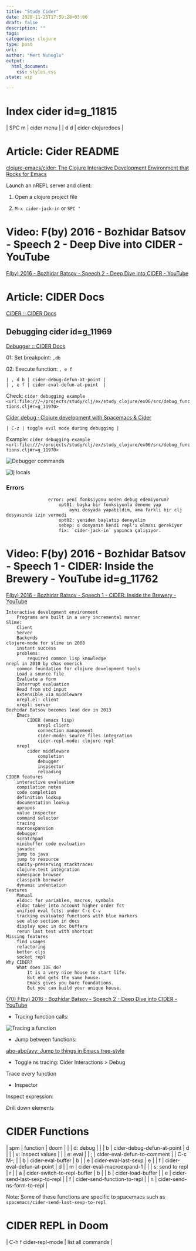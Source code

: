 ```yaml
--- 
title: "Study Cider"
date: 2020-11-25T17:59:28+03:00 
draft: false
description: ""
tags:
categories: clojure
type: post
url:
author: "Mert Nuhoglu"
output:
  html_document:
    css: styles.css
state: wip

---
```


# Index cider id=g_11815

  | SPC m | cider menu        |
  | d d   | cider-clojuredocs |

# Article: Cider README

[clojure-emacs/cider: The Clojure Interactive Development Environment that Rocks for Emacs](https://github.com/clojure-emacs/cider)

Launch an nREPL server and client:

01. Open a clojure project file

02. `M-x cider-jack-in` or `SPC '`

# Video: F(by) 2016 - Bozhidar Batsov - Speech 2 - Deep Dive into CIDER - YouTube

[F(by) 2016 - Bozhidar Batsov - Speech 2 - Deep Dive into CIDER - YouTube](https://www.youtube.com/watch?v=aYA4AAjLfT0)

# Article: CIDER Docs

[CIDER :: CIDER Docs](https://docs.cider.mx/cider/index.html)

## Debugging cider id=g_11969

[Debugger :: CIDER Docs](https://docs.cider.mx/cider/debugging/debugger.html)

01: Set breakpoint: `,db`

02: Execute function: `, e f`

	| , d b | cider-debug-defun-at-point |
	| , e f | cider-eval-defun-at-point  |

Check: `cider debugging example <url:file:///~/projects/study/clj/ex/study_clojure/ex06/src/debug_functions.clj#r=g_11970>`

[Cider debug · Clojure development with Spacemacs & Cider](https://practicalli.github.io/spacemacs/debug-clojure/cider-debug.html)

	| C-z | toggle evil mode during debugging |

Example: `cider debugging example <url:file:///~/projects/study/clj/ex/study_clojure/ex06/src/debug_functions.clj#r=g_11970>`

![Debugger commands](/Users/mertnuhoglu/gdrive/keynote_resimler/screencapture/scs20210203_222836.jpg)

![lj locals](/Users/mertnuhoglu/gdrive/keynote_resimler/screencapture/scs20210203_221626.jpg)

### Errors

					error: yeni fonksiyonu neden debug edemiyorum?
						opt01: başka bir fonksiyonla deneme yap
							aynı dosyada yapabildim, ama farklı bir clj dosyasında izin vermedi
						opt02: yeniden başlatıp deneyelim
						sebep: o dosyanın kendi repl'ı olması gerekiyor
						fix: `cider-jack-in` yapınca çalışıyor.

# Video: F(by) 2016 - Bozhidar Batsov - Speech 1 - CIDER: Inside the Brewery - YouTube id=g_11762

[F(by) 2016 - Bozhidar Batsov - Speech 1 - CIDER: Inside the Brewery - YouTube](https://www.youtube.com/watch?v=E0rDMM2EEu0)

	Interactive development environment
		Programs are built in a very incremental manner
	Slime:
		Client
		Server
		Backends
	clojure-mode for slime in 2008
		instant success
		problems:
			required common lisp knowledge
	nrepl in 2010 by chas emerick
		common foundation for clojure development tools
		Load a source file
		Evaluate a form
		Interrupt evaluation
		Read from std input
		Extensible via middleware
		nrepl.el: client
		nrepl: server
	Bozhidar Batsov becomes lead dev in 2013
		Emacs
			CIDER (emacs lisp)
				nrepl client
				connection management
				cider-mode: source files integration
				cider-repl-mode: clojure repl
		nrepl
			cider middleware
				completion
				debugger
				inspsector
				reloading
	CIDER features
		interactive evaluation
		compilation notes
		code completion
		definition lookup
		documentation lookup
		apropos
		value inspector
		command selector
		tracing
		macroexpansion
		debugger
		scratchpad
		minibuffer code evaluation
		javadoc
		jump to java
		jump to resource
		sanity-preserving stacktraces
		clojure.test integration
		namespace browser
		classpath borowser
		dynamic indentation
	Features
		Manual
		eldoc: for variables, macros, symbols
		eldoc takes into account higher order fct
		unified eval fcts: under C-c C-v 
		tracking evaluated functions with blue markers
		see also section in docs
		display spec in doc buffers
		rerun last test with shortcut
	Missing features
		find usages
		refactoring 
		better cljs
		socket repl
	Why CIDER?
		What does IDE do?
			It is a very nice house to start life.
			But ebd gets the same house.
			Emacs gives you bare foundations.
			But you can build your unique house.

[(70) F(by) 2016 - Bozhidar Batsov - Speech 2 - Deep Dive into CIDER - YouTube](https://www.youtube.com/watch?v=aYA4AAjLfT0)

- Tracing function calls:

![Tracing a function](/Users/mertnuhoglu/gdrive/keynote_resimler/screencapture/scs20201126_184106.jpg)

- Jump between functions:

[abo-abo/avy: Jump to things in Emacs tree-style](https://github.com/abo-abo/avy)

- Toggle ns tracing: Cider Interactions > Debug

Trace every function

- Inspector

Inspect expression:

Drill down elements

# CIDER Functions

  | spm | function                     | doom |
  |     | d: debug                     |      |
  | b   | cider-debug-defun-at-point   | d    |
  |     | v: inspect values            |
  |     | e: eval                      |
  | ;   | cider-eval-defun-to-comment  |      | C-c M-; |
  | b   | cider-eval-buffer            | b    |
  | e   | cider-eval-last-sexp         | e    |
  | f   | cider-eval-defun-at-point    | d    |
  | m   | cider-eval-macroexpand-1     |
  |     | s: send to repl              | r    |
  | a   | cider-switch-to-repl-buffer  | b    |
  | b   | cider-load-buffer            |
  | e   | cider-send-last-sexp-to-repl |
  | f   | cider-send-function-to-repl  |
  | n   | cider-send-ns-form-to-repl   |

Note: Some of these functions are specific to spacemacs such as `spacemacs/cider-send-last-sexp-to-repl`

# CIDER REPL in Doom

  | C-h f cider-repl-mode | list all commands | 


